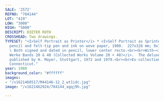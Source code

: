 ```yaml
---
SALE: '2572'
REFNO: "784144"
LOT: "419"
LOW: "3000"
HIGH: "5000"
DESCRIPT: DIETER ROTH
CROSSHEAD: Two drawings.
TYPESET: "<I>Self Portrait as Printer</i> * <I>Self Portrait as Sprinter</i>.  Both
  pencil and felt-tip pen and ink on wove paper, 1980.  227x328 mm; 9x12⅞ inches.
  \ Both signed and dated in pencil, lower center recto.<br><br>With—<I>Gesammelte
  Werke Bands 20 & 40 (Collected Works Volume 20 + 40)</i>.  The deluxe 2 volume set.,
  published by H. Mayer, Stuttgart, 1972 and 1979.<br><br>Ex-collection private collection,
  Connecticut."
year: 1980
background_color: "#ffffff"
images:
- "/v1621460517/M44146-12_2_wt1idc.jpg"
image: "/v1621462924/784144_agqj9h.jpg"

---
```

